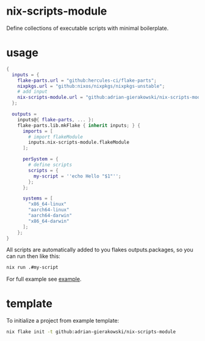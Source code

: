 # nix-scripts-module

Define collections of executable scripts with minimal boilerplate.

# usage

```nix
{
  inputs = {
    flake-parts.url = "github:hercules-ci/flake-parts";
    nixpkgs.url = "github:nixos/nixpkgs/nixpkgs-unstable";
    # add input
    nix-scripts-module.url = "github:adrian-gierakowski/nix-scripts-module";
  };

  outputs =
    inputs@{ flake-parts, ... }:
    flake-parts.lib.mkFlake { inherit inputs; } {
      imports = [
        # import flakeModule
        inputs.nix-scripts-module.flakeModule
      ];

      perSystem = {
        # define scripts
        scripts = {
          my-script = ''echo Hello "$1"'';
        };
      };

      systems = [
        "x86_64-linux"
        "aarch64-linux"
        "aarch64-darwin"
        "x86_64-darwin"
      ];
    };
}

```

All scripts are automatically added to you flakes outputs.packages, so you can run then like this:

```sh
nix run .#my-script
```

For full example see [example](/example/flake.nix).

# template

To initialize a project from example template:

```sh
nix flake init -t github:adrian-gierakowski/nix-scripts-module
```

